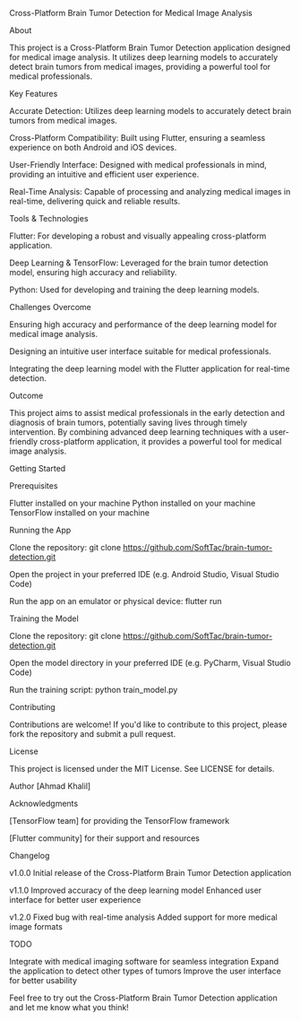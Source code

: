 Cross-Platform Brain Tumor Detection for Medical Image Analysis

About

This project is a Cross-Platform Brain Tumor Detection application designed for medical image analysis. It utilizes deep learning models to accurately detect brain tumors from medical images, providing a powerful tool for medical professionals.

Key Features

Accurate Detection: Utilizes deep learning models to accurately detect brain tumors from medical images.

Cross-Platform Compatibility: Built using Flutter, ensuring a seamless experience on both Android and iOS devices.

User-Friendly Interface: Designed with medical professionals in mind, providing an intuitive and efficient user experience.

Real-Time Analysis: Capable of processing and analyzing medical images in real-time, delivering quick and reliable results.


Tools & Technologies

Flutter: For developing a robust and visually appealing cross-platform application.

Deep Learning & TensorFlow: Leveraged for the brain tumor detection model, ensuring high accuracy and reliability.

Python: Used for developing and training the deep learning models.


Challenges Overcome

Ensuring high accuracy and performance of the deep learning model for medical image analysis.

Designing an intuitive user interface suitable for medical professionals.

Integrating the deep learning model with the Flutter application for real-time detection.


Outcome

This project aims to assist medical professionals in the early detection and diagnosis of brain tumors, potentially saving lives through timely intervention. By combining advanced deep learning techniques with a user-friendly cross-platform application, it provides a powerful tool for medical image analysis.

Getting Started

Prerequisites

Flutter installed on your machine
Python installed on your machine
TensorFlow installed on your machine

Running the App

Clone the repository: git clone https://github.com/SoftTac/brain-tumor-detection.git

Open the project in your preferred IDE (e.g. Android Studio, Visual Studio Code)

Run the app on an emulator or physical device: flutter run

Training the Model

Clone the repository: git clone https://github.com/SoftTac/brain-tumor-detection.git

Open the model directory in your preferred IDE (e.g. PyCharm, Visual Studio Code)

Run the training script: python train_model.py


Contributing

Contributions are welcome! If you'd like to contribute to this project, please fork the repository and submit a pull request.

License

This project is licensed under the MIT License. See LICENSE for details.

Author
[Ahmad Khalil]

Acknowledgments

[TensorFlow team] for providing the TensorFlow framework

[Flutter community] for their support and resources


Changelog

v1.0.0
Initial release of the Cross-Platform Brain Tumor Detection application

v1.1.0
Improved accuracy of the deep learning model
Enhanced user interface for better user experience

v1.2.0
Fixed bug with real-time analysis
Added support for more medical image formats

TODO

Integrate with medical imaging software for seamless integration
Expand the application to detect other types of tumors
Improve the user interface for better usability

Feel free to try out the Cross-Platform Brain Tumor Detection application and let me know what you think!
